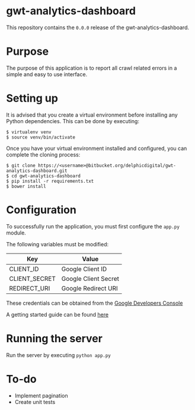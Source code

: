 # gwt-analytics-dashboard

This repository contains the `0.0.0` release of the gwt-analytics-dashboard.

# Purpose
The purpose of this application is to report all crawl related errors in a simple and easy to use interface.

# Setting up

It is advised that you create a virtual environment before installing any Python dependencies. This can be done by executing:

    $ virtualenv venv
    $ source venv/bin/activate

Once you have your virtual environment installed and configured, you can complete the cloning process:

    $ git clone https://<username>@bitbucket.org/delphicdigital/gwt-analytics-dashboard.git
    $ cd gwt-analytics-dashboard
    $ pip install -r requirements.txt
    $ bower install

# Configuration
To successfully run the application, you must first configure the `app.py` module.

The following variables must be modified:

| Key           | Value                |
|---------------|----------------------|
| CLIENT_ID     | Google Client ID     |
| CLIENT_SECRET | Google Client Secret |
| REDIRECT_URI  | Google Redirect URI  |

These credentials can be obtained from the [Google Developers Console](https://console.developers.google.com)

A getting started guide can be found [here](https://developers.google.com/webmaster-tools/v3/prereqs)

# Running the server
Run the server by executing `python app.py`

# To-do
- Implement pagination
- Create unit tests